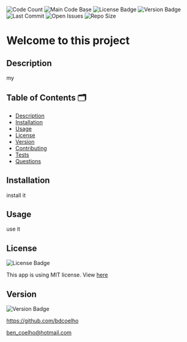 
  ![Code Count](https://img.shields.io/github/languages/count/bdcoelho/readme_generator) ![Main Code Base](https://img.shields.io/github/languages/top/bdcoelho/readme_generator) ![License Badge](https://img.shields.io/badge/license-MIT-blue) ![Version Badge](https://img.shields.io/badge/license-1.0-red) ![Last Commit](https://img.shields.io/github/last-commit/bdcoelho/readme_generator) ![Open Issues](https://img.shields.io/github/issues-raw/bdcoelho/readme_generator) ![Repo Size](https://img.shields.io/github/repo-size/bdcoelho/readme_generator)

  # Welcome to this project

  ## Description

  my

  ## Table of Contents 🗂

  * [Description](#Description)
  * [Installation](#Installation)
  * [Usage](#Usage)
  * [License](#License)
  * [Version](#Version)
  * [Contributing](#Contributing)
  * [Tests](#Tests)
  * [Questions](#Questions)

  ## Installation

  install it

  ## Usage

  use it

  ## License

  ![License Badge](https://img.shields.io/badge/license-MIT-blue)

  This app is using MIT license.
  View [here](assets/licences/MIT.txt)
  ## Version

  ![Version Badge](https://img.shields.io/badge/license-1.0-red)

  https://github.com/bdcoelho 

  ben_coelho@hotmail.com

  